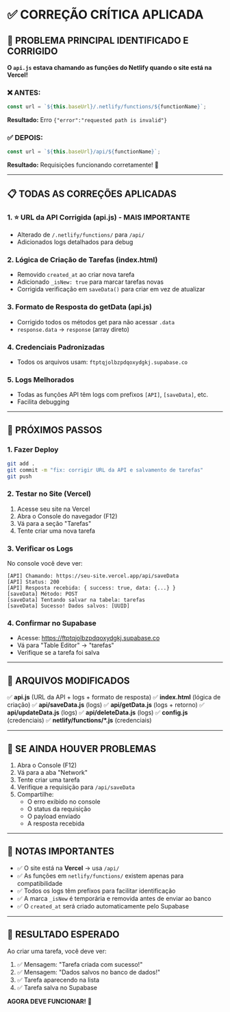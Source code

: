 # ✅ CORREÇÃO CRÍTICA APLICADA

## 🎯 PROBLEMA PRINCIPAL IDENTIFICADO E CORRIGIDO

**O `api.js` estava chamando as funções do Netlify quando o site está na Vercel!**

### ❌ ANTES:
```javascript
const url = `${this.baseUrl}/.netlify/functions/${functionName}`;
```
**Resultado:** Erro `{"error":"requested path is invalid"}`

### ✅ DEPOIS:
```javascript
const url = `${this.baseUrl}/api/${functionName}`;
```
**Resultado:** Requisições funcionando corretamente! 🎉

---

## 📋 TODAS AS CORREÇÕES APLICADAS

### 1. ⭐ **URL da API Corrigida (api.js)** - MAIS IMPORTANTE
- Alterado de `/.netlify/functions/` para `/api/`
- Adicionados logs detalhados para debug

### 2. **Lógica de Criação de Tarefas (index.html)**
- Removido `created_at` ao criar nova tarefa
- Adicionado `_isNew: true` para marcar tarefas novas
- Corrigida verificação em `saveData()` para criar em vez de atualizar

### 3. **Formato de Resposta do getData (api.js)**
- Corrigido todos os métodos get para não acessar `.data`
- `response.data` → `response` (array direto)

### 4. **Credenciais Padronizadas**
- Todos os arquivos usam: `ftptqjolbzpdqoxydgkj.supabase.co`

### 5. **Logs Melhorados**
- Todas as funções API têm logs com prefixos `[API]`, `[saveData]`, etc.
- Facilita debugging

---

## 🚀 PRÓXIMOS PASSOS

### 1. Fazer Deploy
```bash
git add .
git commit -m "fix: corrigir URL da API e salvamento de tarefas"
git push
```

### 2. Testar no Site (Vercel)
1. Acesse seu site na Vercel
2. Abra o Console do navegador (F12)
3. Vá para a seção "Tarefas"
4. Tente criar uma nova tarefa

### 3. Verificar os Logs
No console você deve ver:
```
[API] Chamando: https://seu-site.vercel.app/api/saveData
[API] Status: 200
[API] Resposta recebida: { success: true, data: {...} }
[saveData] Método: POST
[saveData] Tentando salvar na tabela: tarefas
[saveData] Sucesso! Dados salvos: [UUID]
```

### 4. Confirmar no Supabase
- Acesse: https://ftptqjolbzpdqoxydgkj.supabase.co
- Vá para "Table Editor" → "tarefas"
- Verifique se a tarefa foi salva

---

## 📁 ARQUIVOS MODIFICADOS

✅ **api.js** (URL da API + logs + formato de resposta)
✅ **index.html** (lógica de criação)
✅ **api/saveData.js** (logs)
✅ **api/getData.js** (logs + retorno)
✅ **api/updateData.js** (logs)
✅ **api/deleteData.js** (logs)
✅ **config.js** (credenciais)
✅ **netlify/functions/*.js** (credenciais)

---

## 🐛 SE AINDA HOUVER PROBLEMAS

1. Abra o Console (F12)
2. Vá para a aba "Network"
3. Tente criar uma tarefa
4. Verifique a requisição para `/api/saveData`
5. Compartilhe:
   - O erro exibido no console
   - O status da requisição
   - O payload enviado
   - A resposta recebida

---

## 📝 NOTAS IMPORTANTES

- ✅ O site está na **Vercel** → usa `/api/`
- ✅ As funções em `netlify/functions/` existem apenas para compatibilidade
- ✅ Todos os logs têm prefixos para facilitar identificação
- ✅ A marca `_isNew` é temporária e removida antes de enviar ao banco
- ✅ O `created_at` será criado automaticamente pelo Supabase

---

## 🎉 RESULTADO ESPERADO

Ao criar uma tarefa, você deve ver:
1. ✅ Mensagem: "Tarefa criada com sucesso!"
2. ✅ Mensagem: "Dados salvos no banco de dados!"
3. ✅ Tarefa aparecendo na lista
4. ✅ Tarefa salva no Supabase

**AGORA DEVE FUNCIONAR!** 🚀

